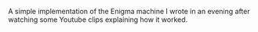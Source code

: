 A simple implementation of the Enigma machine I wrote in an evening after watching some Youtube clips explaining how it worked. 
